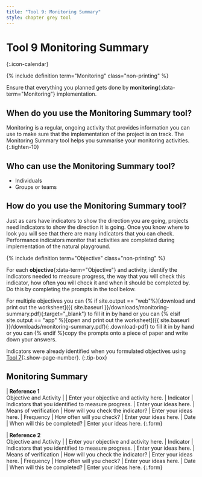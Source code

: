 ```yaml
---
title: "Tool 9: Monitoring Summary"
style: chapter grey tool
---
```


# **Tool 9** Monitoring Summary
{:.icon-calendar}

{% include definition term="Monitoring" class="non-printing" %}

Ensure that everything you planned gets done by **monitoring**{:data-term="Monitoring"} implementation.

## When do you use the Monitoring Summary tool?

Monitoring is a regular, ongoing activity that provides information you can use to make sure that the implementation of the project is on track. The Monitoring Summary tool helps you summarise your monitoring activities.
{:.tighten-10}

## Who can use the Monitoring Summary tool?

-   Individuals
-   Groups or teams

## How do you use the Monitoring Summary tool?

Just as cars have indicators to show the direction you are going, projects need indicators to show the direction it is going. Once you know where to look you will see that there are many indicators that you can check. Performance indicators monitor that activities are completed during implementation of the natural playground.

{% include definition term="Objective" class="non-printing" %}

For each **objective**{:data-term="Objective"} and activity, identify the indicators needed to measure progress, the way that you will check this indicator, how often you will check it and when it should be completed by. Do this by completing the prompts in the tool below.

For multiple objectives you can {% if site.output == "web"%}[download and print out the worksheet]({{ site.baseurl }}/downloads/monitoring-summary.pdf){:target="_blank"} to fill it in by hand or you can {% elsif site.output == "app" %}[open and print out the worksheet]({{ site.baseurl }}/downloads/monitoring-summary.pdf){:.download-pdf} to fill it in by hand or you can {% endif %}copy the prompts onto a piece of paper and write down your answers.

Indicators were already identified when you formulated objectives using [Tool 7](06-07.html){:.show-page-number}.
{:.tip-box}

## Monitoring Summary

| **Reference 1** <br>Objective and Activity |  | Enter your objective and activity here.
| Indicator | Indicators that you identified to measure progress. | Enter your ideas here.
| Means of verification | How will you check the indicator? | Enter your ideas here.
| Frequency | How often will you check? | Enter your ideas here.
| Date | When will this be completed? | Enter your ideas here.
{:.form}

| **Reference 2** <br>Objective and Activity |  | Enter your objective and activity here.
| Indicator | Indicators that you identified to measure progress. | Enter your ideas here.
| Means of verification | How will you check the indicator? | Enter your ideas here.
| Frequency | How often will you check? | Enter your ideas here.
| Date | When will this be completed? | Enter your ideas here.
{:.form}
